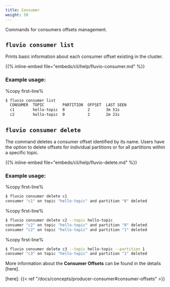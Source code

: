 ```yaml
---
title: Consumer
weight: 50
---
```


Commands for consumers offsets management.

## `fluvio consumer list`

Prints basic information about each consumer offset existing in the cluster.

{{% inline-embed file="embeds/cli/help/fluvio-consumer.md" %}}

### Example usage:

%copy first-line%
```bash
$ fluvio consumer list
  CONSUMER  TOPIC        PARTITION  OFFSET  LAST SEEN
  c1        hello-topic  0          2       3m 51s
  c2        hello-topic  0          2       2m 21s
```

## `fluvio consumer delete`
The command deletes a consumer offset identified by its name. Users have the option to delete offsets for individual partitions or for all partitions within a specific topic.

{{% inline-embed file="embeds/cli/help/fluvio-delete.md" %}}

### Example usage:

%copy first-line%
```bash
$ fluvio consumer delete c1
consumer "c1" on topic "hello-topic" and partition "0" deleted
```

%copy first-line%
```bash
$ fluvio consumer delete c2 --topic hello-topic
consumer "c2" on topic "hello-topic" and partition "0" deleted
consumer "c2" on topic "hello-topic" and partition "1" deleted
```


%copy first-line%
```bash
$ fluvio consumer delete c3 --topic hello-topic --partition 1
consumer "c3" on topic "hello-topic" and partition "1" deleted
```

More information about the **Consumer Offsets** can be found in the details [here].


[here]: {{< ref "/docs/concepts/producer-consumer#consumer-offsets" >}}
 

